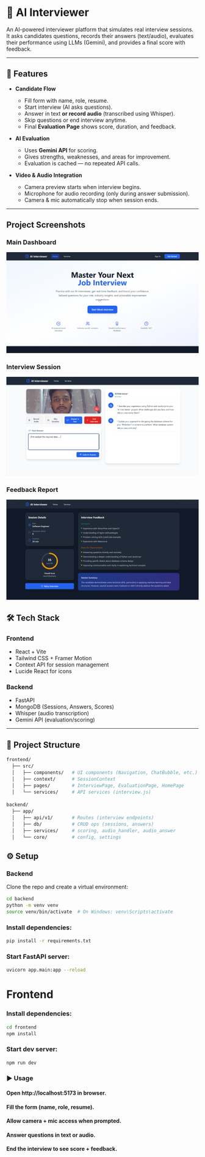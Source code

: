 # 🎤 AI Interviewer  

An AI-powered interviewer platform that simulates real interview sessions.  
It asks candidates questions, records their answers (text/audio), evaluates their performance using LLMs (Gemini), and provides a final score with feedback.  

---

## 🚀 Features  

- **Candidate Flow**  
  - Fill form with name, role, resume.  
  - Start interview (AI asks questions).  
  - Answer in text **or record audio** (transcribed using Whisper).  
  - Skip questions or end interview anytime.  
  - Final **Evaluation Page** shows score, duration, and feedback.  

- **AI Evaluation**  
  - Uses **Gemini API** for scoring.  
  - Gives strengths, weaknesses, and areas for improvement.  
  - Evaluation is cached — no repeated API calls.  

- **Video & Audio Integration**  
  - Camera preview starts when interview begins.  
  - Microphone for audio recording (only during answer submission).  
  - Camera & mic automatically stop when session ends.  

---

## Project Screenshots

### Main Dashboard
![Dashboard View](./screenshots/homepage.png)

### Interview Session
![Active Interview Screen](./screenshots/session1.png)

### Feedback Report
![Generated Feedback Report](./screenshots/evalautionpage.png)


## 🛠️ Tech Stack  

### Frontend  
- React + Vite  
- Tailwind CSS + Framer Motion  
- Context API for session management  
- Lucide React for icons  

### Backend  
- FastAPI  
- MongoDB (Sessions, Answers, Scores)  
- Whisper (audio transcription)  
- Gemini API (evaluation/scoring)  

---

## 📂 Project Structure  

```bash
frontend/
  ├── src/
  │   ├── components/   # UI components (Navigation, ChatBubble, etc.)
  │   ├── context/      # SessionContext
  │   ├── pages/        # InterviewPage, EvaluationPage, HomePage
  │   └── services/     # API services (interview.js)

backend/
  ├── app/
  │   ├── api/v1/       # Routes (interview endpoints)
  │   ├── db/           # CRUD ops (sessions, answers)
  │   ├── services/     # scoring, audio_handler, audio_answer
  │   └── core/         # config, settings
```

## ⚙️ Setup  

### Backend  

Clone the repo and create a virtual environment:  

```bash
cd backend
python -m venv venv
source venv/bin/activate  # On Windows: venv\Scripts\activate
```

### Install dependencies:
```bash
pip install -r requirements.txt
```
### Start FastAPI server:
```bash
uvicorn app.main:app --reload
```

# Frontend

### Install dependencies:
```bash
cd frontend
npm install
```

### Start dev server:
```bash
npm run dev
```

### ▶️ Usage

#### Open http://localhost:5173 in browser.

#### Fill the form (name, role, resume).

#### Allow camera + mic access when prompted.

#### Answer questions in text or audio.

#### End the interview to see score + feedback.







